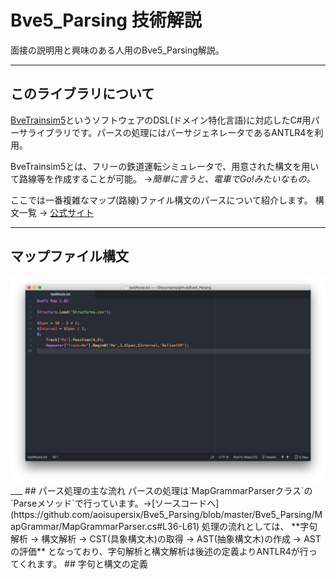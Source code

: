 # **Bve5_Parsing 技術解説**
面接の説明用と興味のある人用のBve5_Parsing解説。
___
## このライブラリについて
[BveTrainsim5](http://bvets.net/)というソフトウェアのDSL(ドメイン特化言語)に対応したC#用パーサライブラリです。パースの処理にはパーサジェネレータであるANTLR4を利用。

BveTrainsim5とは、フリーの鉄道運転シミュレータで、用意された構文を用いて路線等を作成することが可能。
    →*簡単に言うと、電車でGo!みたいなもの。*

ここでは一番複雑なマップ(路線)ファイル構文のパースについて紹介します。
構文一覧 → [公式サイト](http://bvets.net/jp/edit/)
___
## マップファイル構文
<div>
    <img src="images/MapFile.png" onmouseover="this.src='images/MapFile-HighLight.png'" onmouseout="this.src='images/MapFile.png'"
</div>
___
## パース処理の主な流れ
パースの処理は`MapGrammarParserクラス`の`Parseメソッド`で行っています。→[ソースコードへ](https://github.com/aoisupersix/Bve5_Parsing/blob/master/Bve5_Parsing/MapGrammar/MapGrammarParser.cs#L36-L61)
処理の流れとしては、
  **字句解析 → 構文解析 → CST(具象構文木)の取得 → AST(抽象構文木)の作成 → ASTの評価**
となっており、字句解析と構文解析は後述の定義よりANTLR4が行ってくれます。
## 字句と構文の定義

``````
